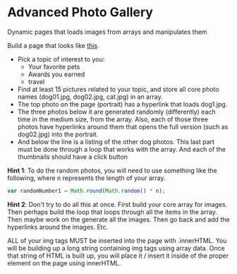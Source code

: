 Advanced Photo Gallery
======================

Dynamic pages that loads images from arrays and manipulates them

Build a page that looks like [this](http://webdev.usc.edu/itp301/dogs/dogs_page.jpg).

*	Pick a topic of interest to you:
	*	Your favorite pets
	*	Awards you earned
	* travel
*	Find at least 15 pictures related to your topic, and store all core photo names (dog01.jpg, dog02.jpg, cat.jpg) in an array.
*	The top photo on the page (portrait) has a hyperlink that loads dog1.jpg.
*	The three photos below it are generated randomly (differently) each time in the medium size, from the array. Also, each of those three photos have hyperlinks around them that opens the full version (such as dog02.jpg) into the portrait. 
*	And below the line is a listing of the other dog photos. This last part must be done through a loop that works with the array. And each of the thumbnails should have a click button 

__Hint 1__: To do the random photos, you will need to use something like the following, where n represents the length of your array.

```js
var randomNumber1 = Math.round(Math.random() * n);
``` 

__Hint 2__: Don't try to do all this at once. First build your core array for images. Then perhaps build the loop that loops through all the items in the array. Then maybe work on the generate all the images. Then go back and add the hyperlinks around the images. Etc.

ALL of your img tags MUST be inserted into the page with .innerHTML. You will be building up a long string containing img tags using array data. Once that string of HTML is built up, you will place it / insert it inside of the proper element on the page using innerHTML.

